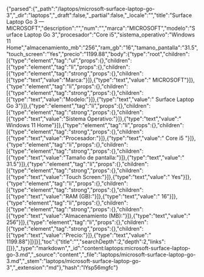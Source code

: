 {"parsed":{"_path":"/laptops/microsoft-surface-laptop-go-3","_dir":"laptops","_draft":false,"_partial":false,"_locale":"","title":"Surface Laptop Go 3 — MICROSOFT","description":"","num":"","marca":"MICROSOFT","modelo":"Surface Laptop Go 3","procesador":"Core i5","sistema_operativo":"Windows 11 Home","almacenamiento_mb":"256","ram_gb":"16","tamano_pantalla":"31.5","touch_screen":"Yes","precio":"1199.88","body":{"type":"root","children":[{"type":"element","tag":"ul","props":{},"children":[{"type":"element","tag":"li","props":{},"children":[{"type":"element","tag":"strong","props":{},"children":[{"type":"text","value":"Marca:"}]},{"type":"text","value":" MICROSOFT"}]},{"type":"element","tag":"li","props":{},"children":[{"type":"element","tag":"strong","props":{},"children":[{"type":"text","value":"Modelo:"}]},{"type":"text","value":" Surface Laptop Go 3"}]},{"type":"element","tag":"li","props":{},"children":[{"type":"element","tag":"strong","props":{},"children":[{"type":"text","value":"Sistema Operativo:"}]},{"type":"text","value":" Windows 11 Home"}]},{"type":"element","tag":"li","props":{},"children":[{"type":"element","tag":"strong","props":{},"children":[{"type":"text","value":"Procesador:"}]},{"type":"text","value":" Core i5 "}]},{"type":"element","tag":"li","props":{},"children":[{"type":"element","tag":"strong","props":{},"children":[{"type":"text","value":"Tamaño de pantalla:"}]},{"type":"text","value":" 31.5"}]},{"type":"element","tag":"li","props":{},"children":[{"type":"element","tag":"strong","props":{},"children":[{"type":"text","value":"Touch Screen:"}]},{"type":"text","value":" Yes"}]},{"type":"element","tag":"li","props":{},"children":[{"type":"element","tag":"strong","props":{},"children":[{"type":"text","value":"RAM (GB):"}]},{"type":"text","value":" 16"}]},{"type":"element","tag":"li","props":{},"children":[{"type":"element","tag":"strong","props":{},"children":[{"type":"text","value":"Almacenamiento (MB):"}]},{"type":"text","value":" 256"}]},{"type":"element","tag":"li","props":{},"children":[{"type":"element","tag":"strong","props":{},"children":[{"type":"text","value":"Precio:"}]},{"type":"text","value":" 1199.88"}]}]}],"toc":{"title":"","searchDepth":2,"depth":2,"links":[]}},"_type":"markdown","_id":"content:laptops:microsoft-surface-laptop-go-3.md","_source":"content","_file":"laptops/microsoft-surface-laptop-go-3.md","_stem":"laptops/microsoft-surface-laptop-go-3","_extension":"md"},"hash":"lYsp56mgfc"}